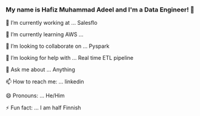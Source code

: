 ### My name is Hafiz Muhammad Adeel and I'm a Data Engineer! 👋

🔭 I’m currently working at ... Salesflo

🌱 I’m currently learning AWS ... 

👯 I’m looking to collaborate on ... Pyspark

🤔 I’m looking for help with ... Real time ETL pipeline

💬 Ask me about ... Anything

📫 How to reach me: ... linkedin

😄 Pronouns: ... He/Him

⚡ Fun fact: ... I am half Finnish

